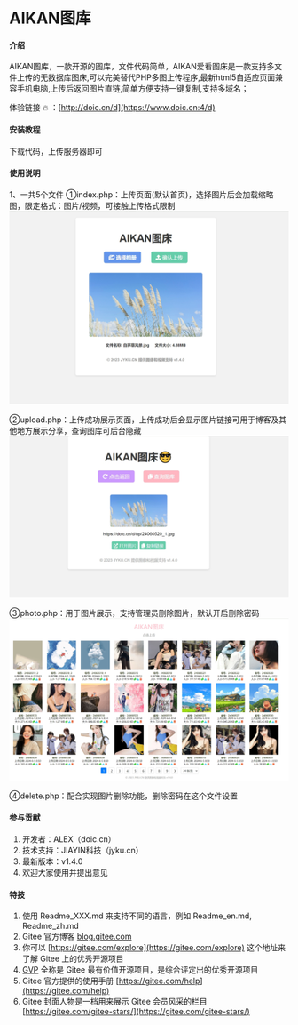 # AIKAN图库

#### 介绍
AIKAN图库，一款开源的图库，文件代码简单，AIKAN爱看图床是一款支持多文件上传的无数据库图床,可以完美替代PHP多图上传程序,最新html5自适应页面兼容手机电脑,上传后返回图片直链,简单方便支持一键复制,支持多域名；

体验链接 :fire: ：[http://doic.cn/d](https://www.doic.cn:4/d)


#### 安装教程

下载代码，上传服务器即可

#### 使用说明

1、一共5个文件
①index.php：上传页面(默认首页)，选择图片后会加载缩略图，限定格式：图片/视频，可接触上传格式限制
![输入图片说明](%E4%B8%8A%E4%BC%A0%E5%B1%95%E7%A4%BA.png)

②upload.php：上传成功展示页面，上传成功后会显示图片链接可用于博客及其他地方展示分享，查询图库可后台隐藏
![输入图片说明](%E6%88%90%E5%8A%9F%E5%B1%95%E7%A4%BA.png)

③photo.php：用于图片展示，支持管理员删除图片，默认开启删除密码
![输入图片说明](%E5%9B%BE%E5%BA%8A%E5%B1%95%E7%A4%BA.png)

④delete.php：配合实现图片删除功能，删除密码在这个文件设置

#### 参与贡献

1.  开发者：ALEX（doic.cn）
2.  技术支持：JIAYIN科技（jyku.cn）
3.  最新版本：v1.4.0
4.  欢迎大家使用并提出意见


#### 特技

1.  使用 Readme\_XXX.md 来支持不同的语言，例如 Readme\_en.md, Readme\_zh.md
2.  Gitee 官方博客 [blog.gitee.com](https://blog.gitee.com)
3.  你可以 [https://gitee.com/explore](https://gitee.com/explore) 这个地址来了解 Gitee 上的优秀开源项目
4.  [GVP](https://gitee.com/gvp) 全称是 Gitee 最有价值开源项目，是综合评定出的优秀开源项目
5.  Gitee 官方提供的使用手册 [https://gitee.com/help](https://gitee.com/help)
6.  Gitee 封面人物是一档用来展示 Gitee 会员风采的栏目 [https://gitee.com/gitee-stars/](https://gitee.com/gitee-stars/)
